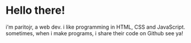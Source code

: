 # Hello there!
i'm paritojr, a web dev. i like programming in HTML, CSS and JavaScript.
sometimes, when i make programs, i share their code on Github
see ya!
